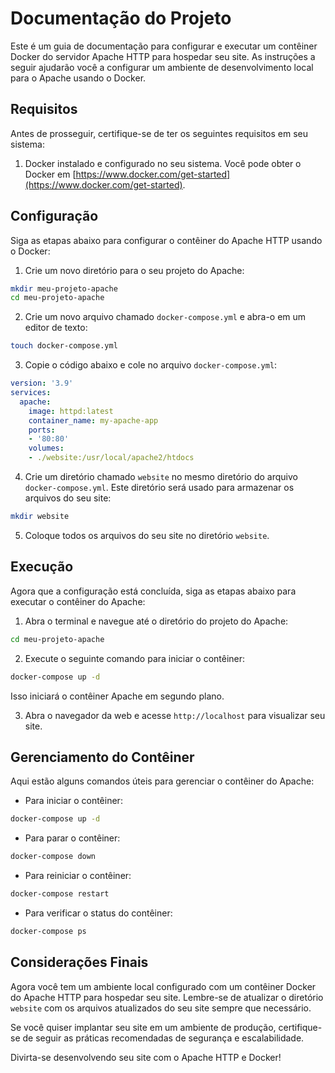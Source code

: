 # Documentação do Projeto

Este é um guia de documentação para configurar e executar um contêiner Docker do servidor Apache HTTP para hospedar seu site. As instruções a seguir ajudarão você a configurar um ambiente de desenvolvimento local para o Apache usando o Docker.

## Requisitos

Antes de prosseguir, certifique-se de ter os seguintes requisitos em seu sistema:

1. Docker instalado e configurado no seu sistema. Você pode obter o Docker em [https://www.docker.com/get-started](https://www.docker.com/get-started).

## Configuração

Siga as etapas abaixo para configurar o contêiner do Apache HTTP usando o Docker:

1. Crie um novo diretório para o seu projeto do Apache:

```bash
mkdir meu-projeto-apache
cd meu-projeto-apache
```

2. Crie um novo arquivo chamado `docker-compose.yml` e abra-o em um editor de texto:

```bash
touch docker-compose.yml
```

3. Copie o código abaixo e cole no arquivo `docker-compose.yml`:

```yaml
version: '3.9'
services:
  apache:
    image: httpd:latest
    container_name: my-apache-app
    ports:
    - '80:80'
    volumes:
    - ./website:/usr/local/apache2/htdocs
```

4. Crie um diretório chamado `website` no mesmo diretório do arquivo `docker-compose.yml`. Este diretório será usado para armazenar os arquivos do seu site:

```bash
mkdir website
```

5. Coloque todos os arquivos do seu site no diretório `website`.

## Execução

Agora que a configuração está concluída, siga as etapas abaixo para executar o contêiner do Apache:

1. Abra o terminal e navegue até o diretório do projeto do Apache:

```bash
cd meu-projeto-apache
```

2. Execute o seguinte comando para iniciar o contêiner:

```bash
docker-compose up -d
```

Isso iniciará o contêiner Apache em segundo plano.

3. Abra o navegador da web e acesse `http://localhost` para visualizar seu site.

## Gerenciamento do Contêiner

Aqui estão alguns comandos úteis para gerenciar o contêiner do Apache:

- Para iniciar o contêiner:

```bash
docker-compose up -d
```

- Para parar o contêiner:

```bash
docker-compose down
```

- Para reiniciar o contêiner:

```bash
docker-compose restart
```

- Para verificar o status do contêiner:

```bash
docker-compose ps
```

## Considerações Finais

Agora você tem um ambiente local configurado com um contêiner Docker do Apache HTTP para hospedar seu site. Lembre-se de atualizar o diretório `website` com os arquivos atualizados do seu site sempre que necessário.

Se você quiser implantar seu site em um ambiente de produção, certifique-se de seguir as práticas recomendadas de segurança e escalabilidade.

Divirta-se desenvolvendo seu site com o Apache HTTP e Docker!
